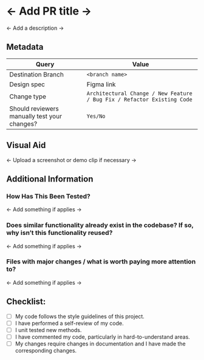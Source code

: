 # <- Add PR title ->

<- Add a description ->

## Metadata

| Query                                        | Value                                                                                      |
| -------------------------------------------- | ------------------------------------------------------------------------------------------ |
| Destination Branch                           | `<branch name>`                                                                            |
| Design spec                                  | Figma link                                                                                 |
| Change type                                  | `Architectural Change / New Feature / Bug Fix / Refactor Existing Code` <Pick one or more> |
| Should reviewers manually test your changes? | `Yes/No` <Pick one>                                                                        |

## Visual Aid

<- Upload a screenshot or demo clip if necessary ->

## Additional Information <Delete unnecessary points>

### How Has This Been Tested?

<- Add something if applies ->

### Does similar functionality already exist in the codebase? If so, why isn’t this functionality reused?

<- Add something if applies ->

### Files with major changes / what is worth paying more attention to?

<- Add something if applies ->

## Checklist:

- [ ] My code follows the style guidelines of this project.
- [ ] I have performed a self-review of my code.
- [ ] I unit tested new methods.
- [ ] I have commented my code, particularly in hard-to-understand areas.
- [ ] My changes require changes in documentation and I have made the corresponding changes.
